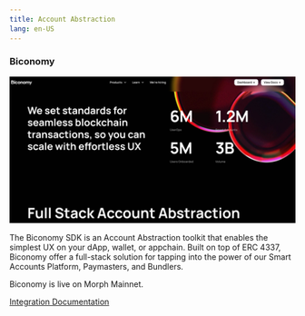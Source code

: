 ```yaml
---
title: Account Abstraction
lang: en-US
---
```


### Biconomy

![biconomy](../../../../assets/docs/dev/resources/biconomy.png)

The Biconomy SDK is an Account Abstraction toolkit that enables the simplest UX on your dApp, wallet, or appchain. Built on top of ERC 4337, Biconomy offer a full-stack solution for tapping into the power of our Smart Accounts Platform, Paymasters, and Bundlers.

Biconomy is live on Morph Mainnet.

[Integration Documentation](https://docs.biconomy.io/smartAccountsV2/quickstart-react)